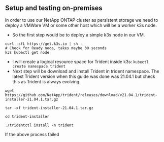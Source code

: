 ## Setup and testing on-premises

In order to use our NetApp ONTAP cluster as persistent storage we need to deploy a VMWare VM or some other host which will be a worker k3s node. 

- So the first step would be to deploy a simple k3s node in our VM.
```
curl -sfL https://get.k3s.io | sh -
# Check for Ready node, takes maybe 30 seconds
k3s kubectl get node

```
- I will create a logical resource space for Trident inside k3s:
```kubectl create namespace trident```
- Next step will be download and install Trident in trident namespace. The latest Trident version when this guide was done was 21.04.1 but check this as Trident is always evolving.
```
wget https://github.com/NetApp/trident/releases/download/v21.04.1/trident-installer-21.04.1.tar.gz

tar -xf trident-installer-21.04.1.tar.gz

cd trident-installer

./tridentctl install -n trident
```

If the above process failed 
